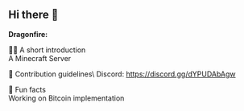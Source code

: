 ## Hi there 👋


**Dragonfire:**

🙋‍♀️ A short introduction\
A Minecraft Server

🌈 Contribution guidelines\ 
Discord: https://discord.gg/dYPUDAbAgw

🍿 Fun facts\
Working on Bitcoin implementation
